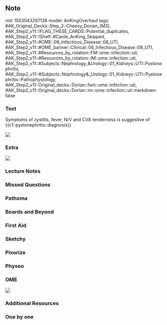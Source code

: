 ## Note
nid: 1553043297138
model: AnKingOverhaul
tags: #AK_Original_Decks::Step_2::Cheesy_Dorian_(M3), #AK_Step2_v11::!FLAG_THESE_CARDS::Potential_duplicates, #AK_Step2_v11::!Shelf::#Cards_AnKing_Skipped, #AK_Step2_v11::#OME::06_Infectious_Disease::08_UTI, #AK_Step2_v11::#OME_banner::Clinical::06_Infectious_Disease::08_UTI, #AK_Step2_v11::#Resources_by_rotation::FM::ome::infection::uti, #AK_Step2_v11::#Resources_by_rotation::IM::ome::infection::uti, #AK_Step2_v11::#Subjects::Nephrology_&_Urology::01_Kidneys::UTI::Pyelonephritis, #AK_Step2_v11::#Subjects::Nephrology_&_Urology::01_Kidneys::UTI::Pyelonephritis::Pathophysiology, #AK_Step2_v11::Original_decks::Dorian::fam::ome::infection::uti, #AK_Step2_v11::Original_decks::Dorian::im::ome::infection::uti
markdown: false

### Text
Symptoms of cystitis, fever, N/V and CVA tenderness is suggestive
of {{c1::pyelonephritis::diagnosis}}
<div><img src="paste-1671536847093761.jpg"></div>

### Extra
<img src="paste-22548578305048.jpg">

### Lecture Notes


### Missed Questions


### Pathoma


### Boards and Beyond


### First Aid


### Sketchy


### Pixorize


### Physeo


### OME
<div class="ome-widget">
  <a href=
  "https://onlinemeded.org/spa/infectious-disease/uti/acquire?ref=anki">
  <img src="_OME_AnkiFlashcards_Lesson_4.png"></a>
</div>

### Additional Resources


### One by one


